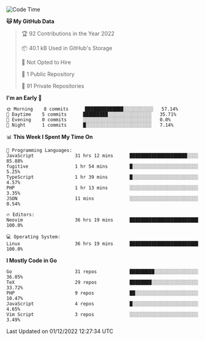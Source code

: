 
<!--START_SECTION:waka-->
![Code Time](http://img.shields.io/badge/Code%20Time-2%2C946%20hrs%2038%20mins-blue)

**🐱 My GitHub Data** 

> 🏆 92 Contributions in the Year 2022
 > 
> 📦 40.1 kB Used in GitHub's Storage 
 > 
> 🚫 Not Opted to Hire
 > 
> 📜 1 Public Repository 
 > 
> 🔑 91 Private Repositories  
 > 
**I'm an Early 🐤** 

```text
🌞 Morning    8 commits      ██████████████░░░░░░░░░░░   57.14% 
🌆 Daytime    5 commits      █████████░░░░░░░░░░░░░░░░   35.71% 
🌃 Evening    0 commits      ░░░░░░░░░░░░░░░░░░░░░░░░░   0.0% 
🌙 Night      1 commits      █░░░░░░░░░░░░░░░░░░░░░░░░   7.14%

```


📊 **This Week I Spent My Time On** 

```text
💬 Programming Languages: 
JavaScript               31 hrs 12 mins      █████████████████████░░░░   85.88% 
fugitive                 1 hr 54 mins        █░░░░░░░░░░░░░░░░░░░░░░░░   5.25% 
TypeScript               1 hr 39 mins        █░░░░░░░░░░░░░░░░░░░░░░░░   4.57% 
PHP                      1 hr 13 mins        ░░░░░░░░░░░░░░░░░░░░░░░░░   3.35% 
JSON                     11 mins             ░░░░░░░░░░░░░░░░░░░░░░░░░   0.54%

🔥 Editors: 
Neovim                   36 hrs 19 mins      █████████████████████████   100.0%

💻 Operating System: 
Linux                    36 hrs 19 mins      █████████████████████████   100.0%

```

**I Mostly Code in Go** 

```text
Go                       31 repos            █████████░░░░░░░░░░░░░░░░   36.05% 
TeX                      29 repos            ████████░░░░░░░░░░░░░░░░░   33.72% 
PHP                      9 repos             ██░░░░░░░░░░░░░░░░░░░░░░░   10.47% 
JavaScript               4 repos             █░░░░░░░░░░░░░░░░░░░░░░░░   4.65% 
Vim Script               3 repos             ░░░░░░░░░░░░░░░░░░░░░░░░░   3.49%

```



 Last Updated on 01/12/2022 12:27:34 UTC
<!--END_SECTION:waka-->
